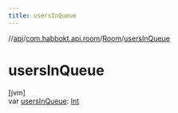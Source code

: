 ```yaml
---
title: usersInQueue
---
```

//[api](../../../index.html)/[com.habbokt.api.room](../index.html)/[Room](index.html)/[usersInQueue](users-in-queue.html)



# usersInQueue



[jvm]\
var [usersInQueue](users-in-queue.html): [Int](https://kotlinlang.org/api/latest/jvm/stdlib/kotlin/-int/index.html)




